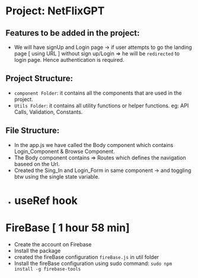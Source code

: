 # Project: NetFlixGPT

## Features to be added in the project:

- We will have signUp and Login page -> if user attempts to go the landing page [ using URL ] without sign up/Login => he will be `redirected` to login page. Hence authentication is required.

## Project Structure:

- `component Folder`: it contains all the components that are used in the project.
- `Utils Folder`: it contains all utility functions or helper functions. eg: API Calls, Validation, Constants.

## File Structure:

- In the app.js we have called the Body component which contains Login_Component & Browse Component.
- The Body component contains => Routes which defines the navigation baseed on the Url.
- Created the Sing_In and Login_Form in same component -> and toggling btw using the single state variable.
- <h1>useRef hook</h1>

# FireBase [ 1 hour 58 min]

- Create the account on Firebase
- Install the package
- created the fireBase configuration `fireBase.js` in util folder
- Install the fireBase configuration using sudo command: `sudo npm install -g firebase-tools`
